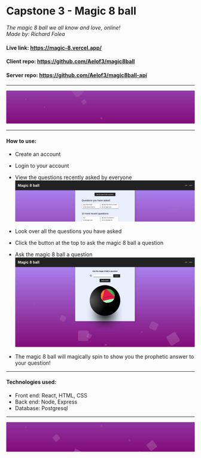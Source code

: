 # Capstone 3 - Magic 8 ball
*The magic 8 ball we all know and love, online!*  
*Made by: Richard Folea*  

#### Live link: https://magic-8.vercel.app/    
#### Client repo: https://github.com/Aelof3/magic8ball  
#### Server repo: https://github.com/Aelof3/magic8ball-api  

___

![spacer1](static/spacer1.jpg)

___  
#### How to use:
* Create an account
* Login to your account
* View the questions recently asked by everyone
    ![dashboard](static/dashboard.jpg)

* Look over all the questions you have asked
* Click the button at the top to ask the magic 8 ball a question
* Ask the magic 8 ball a question
    ![8ball](static/ask8ball.jpg)
* The magic 8 ball will magically spin to show you the prophetic answer to your question!

___
#### Technologies used:
* Front end: React, HTML, CSS
* Back end: Node, Express
* Database: Postgresql
___
![spacer2](static/spacer2.jpg)